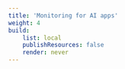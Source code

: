 ```yaml
---
title: 'Monitoring for AI apps'
weight: 4
build:
    list: local
    publishResources: false
    render: never
---
```

